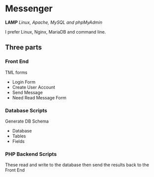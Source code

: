 # Messenger

**LAMP**
*Linux, Apache, MySQL and phpMyAdmin*

I prefer Linux, Nginx, MariaDB and command line.

## Three parts
### Front End
TML forms
  - Login Form
  - Create User Account
  - Send Message
  - Need Read Message Form
### Database Scripts
Generate DB Schema 
- Database
- Tables 
- Fields
### PHP Backend Scripts
These read and write to the database then send the results back to the Front End
